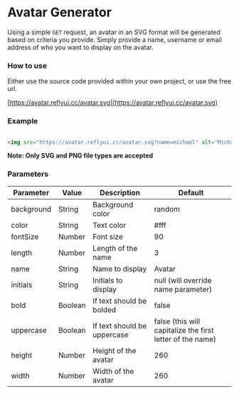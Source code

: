 # Avatar Generator

Using a simple `GET` request, an avatar in an SVG format will be generated based on criteria you provide. Simply provide a name, username or email address of who you want to display on the avatar.

### How to use

Either use the source code provided within your own project, or use the free url.

[https://avatar.reflyui.cc/avatar.svg](https://avatar.reflyui.cc/avatar.svg)
    
### Example

```html

<img src="https://avatar.reflyui.cc/avatar.svg?name=michael" alt="Michael">

```

**Note: Only SVG and PNG file types are accepted**

### Parameters

Parameter | Value | Description | Default
----- | ----- |  ----------- | -------
background | String | Background color | random
color | String | Text color | #fff
fontSize | Number | Font size | 90
length | Number | Length of the name | 3
name | String | Name to display | Avatar
initials | String | Initials to display | null (will override name parameter)
bold | Boolean | If text should be bolded | false
uppercase | Boolean | If text should be uppercase | false (this will capitalize the first letter of the name)
height | Number | Height of the avatar | 260
width | Number | Width of the avatar | 260
